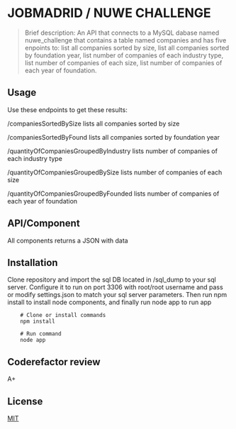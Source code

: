 # JOBMADRID / NUWE CHALLENGE

> Brief description: An API that connects to a MySQL dabase named nuwe_challenge that contains a table named companies and has five enpoints to: list all companies sorted by size, list all companies sorted by foundation year, list number of companies of each industry type, list number of companies of each size, list number of companies of each year of foundation.

## Usage

Use these endpoints to get these results:

/companiesSortedBySize
lists all companies sorted by size

/companiesSortedByFound
lists all companies sorted by foundation year

/quantityOfCompaniesGroupedByIndustry
lists number of companies of each industry type

/quantityOfCompaniesGroupedBySize
lists number of companies of each size

/quantityOfCompaniesGroupedByFounded
lists number of companies of each year of foundation

## API/Component

All components returns a JSON with data

## Installation

Clone repository and import the sql DB located in /sql_dump to your sql server.
Configure it to run on port 3306 with root/root username and pass or modify settings.json to match your sql server parameters.
Then run npm install to install node components, and finally run node app to run app

```shell
    # Clone or install commands
    npm install
```

```shell
    # Run command
    node app
```

## Coderefactor review

A+

## License

[MIT](https://opensource.org/licenses/MIT)
